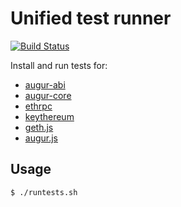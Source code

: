 Unified test runner
===================

[![Build Status](https://travis-ci.org/AugurProject/tests.svg)](https://travis-ci.org/AugurProject/tests)

Install and run tests for:

- [augur-abi](https://github.com/AugurProject/augur-abi)
- [augur-core](https://github.com/AugurProject/augur-core)
- [ethrpc](https://github.com/AugurProject/ethrpc)
- [keythereum](https://github.com/ethereumjs/keythereum)
- [geth.js](https://github.com/ethereumjs/geth.js)
- [augur.js](https://github.com/AugurProject/augur.js)

Usage
-----

```
$ ./runtests.sh
```
